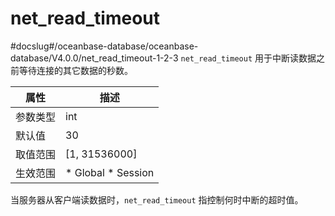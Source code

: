 net_read_timeout 
=====================================
#docslug#/oceanbase-database/oceanbase-database/V4.0.0/net_read_timeout-1-2-3
`net_read_timeout` 用于中断读数据之前等待连接的其它数据的秒数。


| **属性** |                                                   **描述**                                                   |
|--------|------------------------------------------------------------------------------------------------------------|
| 参数类型   | int                                                                                                        |
| 默认值    | 30                                                                                                         |
| 取值范围   | \[1, 31536000\]                                                                                            |
| 生效范围   | * Global   * Session    |



当服务器从客户端读数据时，`net_read_timeout` 指控制何时中断的超时值。
